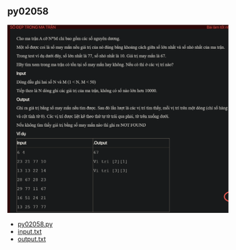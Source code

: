 ## py02058
![alt text](image.png)
- [py02058.py](py02058.py)
- [input.txt](input.txt)
- [output.txt](output.txt)
